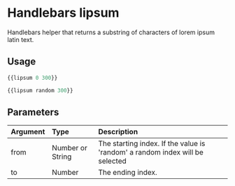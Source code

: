 # Handlebars lipsum
Handlebars helper that returns a substring of characters of lorem ipsum latin text.

## Usage
```javascript
{{lipsum 0 300}}
```

```javascript
{{lipsum random 300}}
```

## Parameters

| Argument	| Type 				| Description																						|
|:----------|:------------------|:--------------------------------------------------------------------------------------------------|
| from		| Number or String 	| The starting index. If the value is 'random' a random index will be selected						|
| to 		| Number 			| The ending index.																					|
